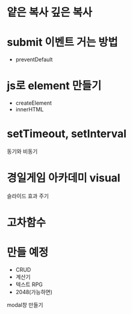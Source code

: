 # 얕은 복사 깊은 복사

# submit 이벤트 거는 방법

- preventDefault

# js로 element 만들기

- createElement
- innerHTML

# setTimeout, setInterval

동기와 비동기

# 경일게임 아카데미 visual

슬라이드 효과 주기

# 고차함수

# 만들 예정

- CRUD
- 계산기
- 텍스트 RPG
- 2048(가능하면)

modal창 만들기
